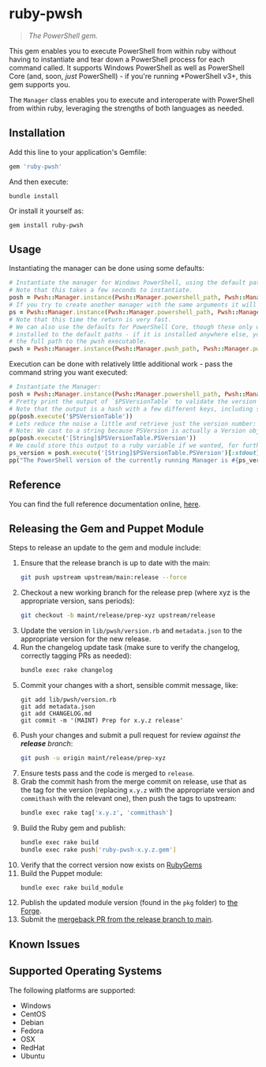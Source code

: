 # ruby-pwsh

> _The PowerShell gem._

This gem enables you to execute PowerShell from within ruby without having to instantiate and tear down a PowerShell process for each command called.
It supports Windows PowerShell as well as PowerShell Core (and, soon, _just_ PowerShell) - if you're running *PowerShell v3+, this gem supports you.

The `Manager` class enables you to execute and interoperate with PowerShell from within ruby, leveraging the strengths of both languages as needed.

## Installation

Add this line to your application's Gemfile:

```ruby
gem 'ruby-pwsh'
```

And then execute:

```shell
bundle install
```

Or install it yourself as:

```shell
gem install ruby-pwsh
```

## Usage

Instantiating the manager can be done using some defaults:

```ruby
# Instantiate the manager for Windows PowerShell, using the default path and arguments
# Note that this takes a few seconds to instantiate.
posh = Pwsh::Manager.instance(Pwsh::Manager.powershell_path, Pwsh::Manager.powershell_args)
# If you try to create another manager with the same arguments it will reuse the existing one.
ps = Pwsh::Manager.instance(Pwsh::Manager.powershell_path, Pwsh::Manager.powershell_args)
# Note that this time the return is very fast.
# We can also use the defaults for PowerShell Core, though these only work if PowerShell is
# installed to the default paths - if it is installed anywhere else, you'll need to specify
# the full path to the pwsh executable.
pwsh = Pwsh::Manager.instance(Pwsh::Manager.pwsh_path, Pwsh::Manager.pwsh_args)
```

Execution can be done with relatively little additional work - pass the command string you want executed:

```ruby
# Instantiate the Manager:
posh = Pwsh::Manager.instance(Pwsh::Manager.powershell_path, Pwsh::Manager.powershell_args)
# Pretty print the output of `$PSVersionTable` to validate the version of PowerShell running
# Note that the output is a hash with a few different keys, including stdout.
pp(posh.execute('$PSVersionTable'))
# Lets reduce the noise a little and retrieve just the version number:
# Note: We cast to a string because PSVersion is actually a Version object.
pp(posh.execute('[String]$PSVersionTable.PSVersion'))
# We could store this output to a ruby variable if we wanted, for further use:
ps_version = posh.execute('[String]$PSVersionTable.PSVersion')[:stdout].strip
pp("The PowerShell version of the currently running Manager is #{ps_version}")
```

## Reference

You can find the full reference documentation online, [here](https://rubydoc.info/gems/ruby-pwsh).

<!-- ## Development

After checking out the repo, run `bin/setup` to install dependencies. Then, run `rake spec` to run the tests. You can also run `bin/console` for an interactive prompt that will allow you to experiment.

To install this gem onto your local machine, run `bundle exec rake install`. To release a new version, update the version number in `version.rb`, and then run `bundle exec rake release`, which will create a git tag for the version, push git commits and tags, and push the `.gem` file to [rubygems.org](https://rubygems.org). -->

## Releasing the Gem and Puppet Module

Steps to release an update to the gem and module include:

1. Ensure that the release branch is up to date with the main:
   ```bash
   git push upstream upstream/main:release --force
   ```
1. Checkout a new working branch for the release prep (where xyz is the appropriate version, sans periods):
   ```bash
   git checkout -b maint/release/prep-xyz upstream/release
   ```
1. Update the version in `lib/pwsh/version.rb` and `metadata.json` to the appropriate version for the new release.
1. Run the changelog update task (make sure to verify the changelog, correctly tagging PRs as needed):
   ```bash
   bundle exec rake changelog
   ```
1. Commit your changes with a short, sensible commit message, like:
   ```text
   git add lib/pwsh/version.rb
   git add metadata.json
   git add CHANGELOG.md
   git commit -m '(MAINT) Prep for x.y.z release'
   ```
1. Push your changes and submit a pull request for review _against the **release** branch_:
   ```bash
   git push -u origin maint/release/prep-xyz
   ```
1. Ensure tests pass and the code is merged to `release`.
1. Grab the commit hash from the merge commit on release, use that as the tag for the version (replacing `x.y.z` with the appropriate version and  `commithash` with the relevant one), then push the tags to upstream:
   ```bash
   bundle exec rake tag['x.y.z', 'commithash']
   ```
1. Build the Ruby gem and publish:
   ```bash
   bundle exec rake build
   bundle exec rake push['ruby-pwsh-x.y.z.gem']
   ```
1. Verify that the correct version now exists on [RubyGems](https://rubygems.org/search?query=ruby-pwsh)
1. Build the Puppet module:
   ```bash
   bundle exec rake build_module
   ```
1. Publish the updated module version (found in the `pkg` folder) to [the Forge](https://forge.puppet.com/puppetlabs/pwshlib).
1. Submit the [mergeback PR from the release branch to main](https://github.com/puppetlabs/ruby-pwsh/compare/main...release).

## Known Issues

## Supported Operating Systems

The following platforms are supported:

- Windows
- CentOS
- Debian
- Fedora
- OSX
- RedHat
- Ubuntu
